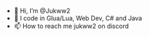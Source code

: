 - 👋 Hi, I’m @Jukww2
- 👀 I code in Glua/Lua, Web Dev, C# and Java
- 📫 How to reach me jukww2 on discord

<!---
Jukww2/Jukww2 is a ✨ special ✨ repository because its `README.md` (this file) appears on your GitHub profile.
You can click the Preview link to take a look at your changes.
--->
